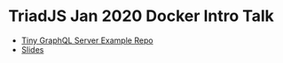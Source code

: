# TriadJS Jan 2020 Docker Intro Talk

- [Tiny GraphQL Server Example Repo][tgql]
- [Slides][slide]

[tgql]: https://github.com/braidn/tiny-graphql
[slide]: https://optimistic-sammet-a3dd98.netlify.com/
